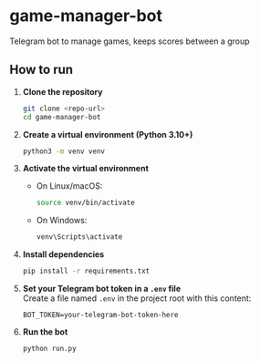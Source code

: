 # game-manager-bot
Telegram bot to manage games, keeps scores between a group


## How to run

1. **Clone the repository**  
   ```sh
   git clone <repo-url>
   cd game-manager-bot
   ```

2. **Create a virtual environment (Python 3.10+)**  
   ```sh
   python3 -m venv venv
   ```

3. **Activate the virtual environment**  
   - On Linux/macOS:
     ```sh
     source venv/bin/activate
     ```
   - On Windows:
     ```sh
     venv\Scripts\activate
     ```

4. **Install dependencies**  
   ```sh
   pip install -r requirements.txt
   ```

5. **Set your Telegram bot token in a `.env` file**  
   Create a file named `.env` in the project root with this content:
   ```
   BOT_TOKEN=your-telegram-bot-token-here
   ```

6. **Run the bot**  
   ```sh
   python run.py
   ```
